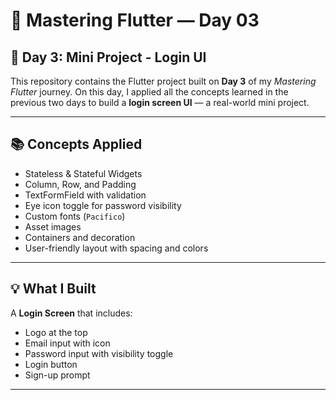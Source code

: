 # 🚀 Mastering Flutter — Day 03

## 📅 Day 3: Mini Project - Login UI

This repository contains the Flutter project built on **Day 3** of my *Mastering Flutter* journey. On this day, I applied all the concepts learned in the previous two days to build a **login screen UI** — a real-world mini project.

---

## 📚 Concepts Applied

- Stateless & Stateful Widgets  
- Column, Row, and Padding  
- TextFormField with validation  
- Eye icon toggle for password visibility  
- Custom fonts (`Pacifico`)  
- Asset images  
- Containers and decoration  
- User-friendly layout with spacing and colors  

---

## 💡 What I Built

A **Login Screen** that includes:

- Logo at the top  
- Email input with icon  
- Password input with visibility toggle  
- Login button  
- Sign-up prompt  

---


